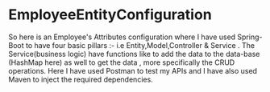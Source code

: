 # EmployeeEntityConfiguration
So here is an Employee's Attributes configuration where I have used Spring-Boot to have four basic pillars :- i.e Entity,Model,Controller & Service .
The Service(business logic) have functions like to add the data to the data-base (HashMap here) as well to get the data , more specifically the CRUD operations.
Here I have used Postman to test my APIs and I have also used Maven to inject the required dependencies.
